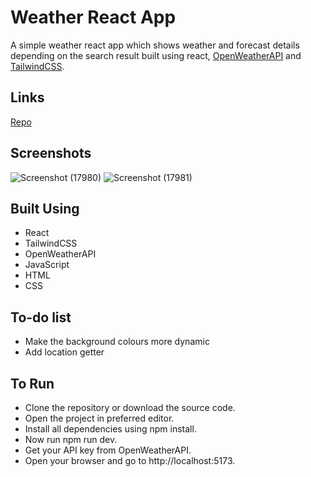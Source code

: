 # Weather React App
A simple weather react app which shows weather and forecast details depending on the search result built using react, [OpenWeatherAPI](https://openweathermap.org/api) and [TailwindCSS](https://tailwindcss.com/).

## Links
[Repo](https://github.com/Ishan-Nobu/Weather-App)

## Screenshots
![Screenshot (17980)](https://github.com/user-attachments/assets/63a8a78d-72dc-427e-8278-4bcb9c4ed77d)
![Screenshot (17981)](https://github.com/user-attachments/assets/b283f6ec-e76b-4ad4-80e6-23204fd6f2b3)

## Built Using
- React
- TailwindCSS
- OpenWeatherAPI
- JavaScript
- HTML
- CSS

## To-do list
- Make the background colours more dynamic
- Add location getter

## To Run
- Clone the repository or download the source code.
- Open the project in preferred editor.
- Install all dependencies using npm install.
- Now run npm run dev.
- Get your API key from OpenWeatherAPI.
- Open your browser and go to http://localhost:5173.



